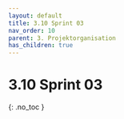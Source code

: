```yaml
---
layout: default
title: 3.10 Sprint 03
nav_order: 10
parent: 3. Projektorganisation
has_children: true
---
```


# 3.10 Sprint 03

{: .no_toc }
